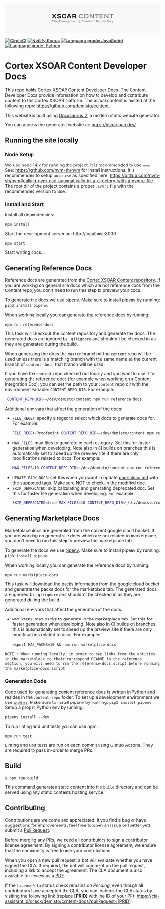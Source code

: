 ![Content logo](https://raw.githubusercontent.com/demisto/content/813c5e98d9ebace80d3f4e0ff88734cac6d5b5d5/xsoar_content_logo.png)

[![CircleCI](https://circleci.com/gh/demisto/content-docs.svg?style=svg)](https://circleci.com/gh/demisto/content-docs)
[![Netlify Status](https://api.netlify.com/api/v1/badges/7f059c11-2192-4c11-8578-a15b32db377d/deploy-status)](https://app.netlify.com/sites/demisto-content-docs/deploys)
[![Language grade: JavaScript](https://img.shields.io/lgtm/grade/javascript/g/demisto/content-docs.svg?logo=lgtm&logoWidth=18)](https://lgtm.com/projects/g/demisto/content-docs/context:javascript) 
[![Language grade: Python](https://img.shields.io/lgtm/grade/python/g/demisto/content-docs.svg?logo=lgtm&logoWidth=18)](https://lgtm.com/projects/g/demisto/content-docs/context:python)

# Cortex XSOAR Content Developer Docs
This repo holds Cortex XSOAR Content Developer Docs. The Content Developer Docs provide information on how to develop and contribute content to the Cortex XSOAR platform. The actual content is hosted at the following repo: https://github.com/demisto/content. 

This website is built using [Docusaurus 2](https://v2.docusaurus.io/), a modern static website generator.

You can access the generated website at: https://xsoar.pan.dev/ 

## Running the site locally
### Node Setup
We use node 14.x for running the project. It is recommended to use `nvm`. See: https://github.com/nvm-sh/nvm for install instructions. It is recommended to setup `auto use` as specified here: https://github.com/nvm-sh/nvm#calling-nvm-use-automatically-in-a-directory-with-a-nvmrc-file . The root dir of the project contains a proper `.nvmrc` file with the recommended version to use.

### Install and Start
Install all dependencies:
```
npm install
```
Start the development server on: http://localhost:3000
```
npm start
```
Start writing docs...

## Generating Reference Docs
Reference docs are generated from the [Cortex XSOAR Content repository](https://github.com/demisto/content). If you are working on general site docs which are not reference docs from the Content repo, you don't need to run this step to preview your docs.

To generate the docs we use [pipenv](https://github.com/pypa/pipenv). Make sure to install pipenv by running: `pip3 install pipenv`.

When working locally you can generate the reference docs by running:
```
npm run reference-docs
```
This task will checkout the content repository and generate the docs. The generated docs are ignored by `.gitignore` and shouldn't be checked in as they are generated during the build.

When generating the docs the `master` branch of the `content` repo will be used unless there is a matching branch with the same name as the current branch of `content-docs`, that branch will be used. 

If you have the `content` repo checked out locally and you want to use it for generating the reference docs (for example when working on a Content Integration Doc), you can set the path to your `content` repo dir with the environment variable: `CONTENT_REPO_DIR`. For example:
```bash
 CONTENT_REPO_DIR=~/dev/demisto/content npm run reference-docs
```
Additional env vars that affect the generation of the docs:
* `FILE_REGEX`: specify a regex to select which docs to generate docs for. For example: 
  ```bash
  FILE_REGEX=Proofpoint CONTENT_REPO_DIR=~/dev/demisto/content npm run reference-docs
  ```
* `MAX_FILES`: max files to generate in each category. Set this for faster generation when developing. Note also in CI builds on branches this is automatically set to speed up the preview site if there are only modifications related to docs. For example:
  ```bash
  MAX_FILES=10 CONTENT_REPO_DIR=~/dev/demisto/content npm run reference-docs
  ```
* `UPDATE_PACK_DOCS`: set this when you want to update [pack-docs.md](docs/documentation/pack-docs.md) with the supported tags. Make sure NOT to check-in the modified doc.
* `SKIP_DEPRECATED`: skip calculating and generating deprecated doc. Set this for faster file generation when developing. For example:
  ```bash
  SKIP_DEPRECATED=true MAX_FILES=10 CONTENT_REPO_DIR=~/dev/demisto/content npm run reference-docs
  ```
  
  
## Generating Marketplace Docs
Marketplace docs are generated from the content google cloud bucket. If you are working on general site docs which are not related to marketplace, you don't need to run this step to preview the marketplace tab.

To generate the docs we use [pipenv](https://github.com/pypa/pipenv). Make sure to install pipenv by running: `pip3 install pipenv`.

When working locally you can generate the reference docs by running:
```
npm run marketplace-docs
```
This task will download the packs information from the google cloud bucket and generate the packs docs for the marketplace tab. The generated docs are ignored by `.gitignore` and shouldn't be checked in as they are generated during the build.

Additional env vars that affect the generation of the docs:
* `MAX_PACKS`: max packs to generate in the marketplace tab. Set this for faster generation when developing. Note also in CI builds on branches this is automatically set to speed up the preview site if there are only modifications related to docs. For example:
  
  ```export MAX_PACKS=10 && npm run marketplace-docs```
  
```
NOTE : When running locally, in order to see links from the entities in the marketplace to their correspond README in the reference section, you will need to run the reference-docs script before running the marketplace-docs script.
```

### Generation Code
Code used for generating content reference docs is written in Python and resides in the `content-repo` folder. To set up a development environment we use [pipenv](https://github.com/pypa/pipenv). Make sure to install pipenv by running: `pip3 install pipenv`. Setup a proper Python env by running:
```
pipenv install --dev
```
To run linting and unit tests you can use npm:
```
npm run test
```
Linting and unit tests are run on each commit using Github Actions. They are required to pass in-order to merge PRs.

## Build

```
$ npm run build
```

This command generates static content into the `build` directory and can be served using any static contents hosting service.

## Contributing
Contributions are welcome and appreciated. If you find a bug or have suggestions for improvements, feel free to open an [Issue](https://github.com/demisto/content-docs/issues) or (better yet) submit a [Pull Request](https://github.com/demisto/content-docs/pulls). 

Before merging any PRs, we need all contributors to sign a contributor license agreement. By signing a contributor license agreement, we ensure that the community is free to use your contributions.

When you open a new pull request, a bot will evaluate whether you have signed the CLA. If required, the bot will comment on the pull request, including a link to accept the agreement. The CLA document is also available for review as a [PDF](https://github.com/demisto/content/blob/master/docs/cla.pdf).

If the `license/cla` status check remains on *Pending*, even though all contributors have accepted the CLA, you can recheck the CLA status by visiting the following link (replace **[PRID]** with the ID of your PR): https://cla-assistant.io/check/demisto/content-docs?pullRequest=[PRID] .
